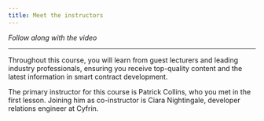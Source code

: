 ```yaml
---
title: Meet the instructors
---
```


_Follow along with the video_

---

Throughout this course, you will learn from guest lecturers and leading industry professionals, ensuring you receive top-quality content and the latest information in smart contract development.

The primary instructor for this course is Patrick Collins, who you met in the first lesson. Joining him as co-instructor is Ciara Nightingale, developer relations engineer at Cyfrin.

